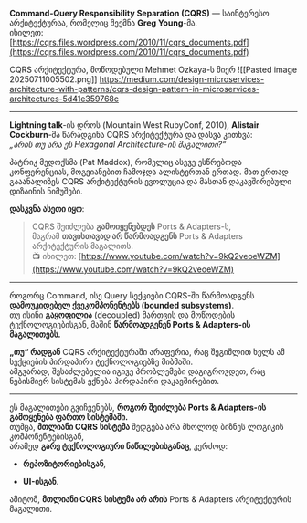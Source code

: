 **Command-Query Responsibility Separation (CQRS)** — საინტერესო არქიტექტურაა, რომელიც შექმნა **Greg Young**-მა.  
იხილეთ:  
[https://cqrs.files.wordpress.com/2010/11/cqrs_documents.pdf](https://cqrs.files.wordpress.com/2010/11/cqrs_documents.pdf)

CQRS არქიტექტურა, მოწოდებული Mehmet Ozkaya-ს მიერ 
![[Pasted image 20250711005502.png]]
https://medium.com/design-microservices-architecture-with-patterns/cqrs-design-pattern-in-microservices-architectures-5d41e359768c

---

 **Lightning talk**-ის დროს (Mountain West RubyConf, 2010), **Alistair Cockburn**-მა წარადგინა CQRS არქიტექტურა და დასვა კითხვა:  
_„არის თუ არა ეს Hexagonal Architecture-ის მაგალითი?“_

პატრიკ მედოქსმა (Pat Maddox), რომელიც ასევე ესწრებოდა კონფერენციას, მოგვიანებით ჩამოჯდა ალისტერთან ერთად. მათ ერთად გააანალიზეს CQRS არქიტექტურის ევოლუცია და მასთან დაკავშირებული დიზაინის ნიმუშები.

**დასკვნა ასეთი იყო**:

> CQRS შეიძლება **გამოიყენებდეს** Ports & Adapters-ს,  
> მაგრამ **თავისთავად არ წარმოადგენს** Ports & Adapters არქიტექტურის მაგალითს.  
> 📺 იხილეთ: [https://www.youtube.com/watch?v=9kQ2veoeWZM](https://www.youtube.com/watch?v=9kQ2veoeWZM)

---

 როგორც Command, ისე Query სექციები CQRS-ში წარმოადგენს **დამოუკიდებელ ქვეკომპონენტებს (bounded subsystems)**.  
თუ ისინი **გაყოფილია** (decoupled) მართვის და მოწოდების ტექნოლოგიებისგან, მაშინ **წარმოადგენენ Ports & Adapters-ის მაგალითებს.**

**„თუ“  რადგან** CQRS არქიტექტურაში არაფერია, რაც შეგიშლით ხელს ამ სექციების პირდაპირი ტექნოლოგიებზე მიბმაში.  
ამგვარად, შესაძლებელია იგივე პრობლემები დაგიგროვდეთ, რაც ნებისმიერ სისტემას ექნება პირდაპირი დაკავშირებით.

---

ეს მაგალითები გვიჩვენებს, **როგორ შეიძლება Ports & Adapters-ის გამოყენება ფართო სისტემაში.**  
თუმცა, **მთლიანი CQRS სისტემა** შედგება არა მხოლოდ ბიზნეს ლოგიკის კომპონენტებისგან,  
არამედ **გარე ტექნოლოგიური ნაწილებისგანაც**, კერძოდ:

- **რეპოზიტორიებისგან**,
    
- **UI-ისგან**.
    

ამიტომ, **მთლიანი CQRS სისტემა არ არის** Ports & Adapters არქიტექტურის მაგალითი.